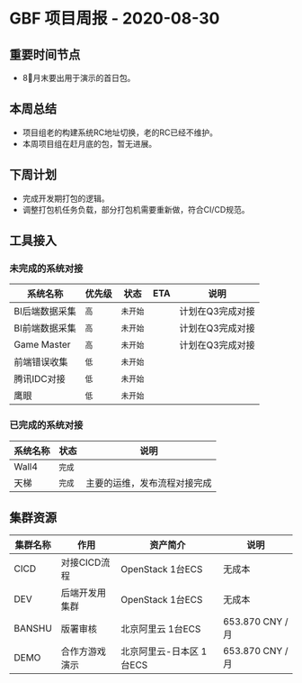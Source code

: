 # GBF 项目周报 - 2020-08-30

## 重要时间节点

* 8月末要出用于演示的首日包。

## 本周总结

* 项目组老的构建系统RC地址切换，老的RC已经不维护。
* 本周项目组在赶月底的包，暂无进展。

## 下周计划

* 完成开发期打包的逻辑。
* 调整打包机任务负载，部分打包机需要重新做，符合CI/CD规范。

## 工具接入

### 未完成的系统对接

|系统名称|优先级|状态|ETA|说明|
|----|----|----|----|---|
|BI后端数据采集|`高`|`未开始`||计划在Q3完成对接|
|BI前端数据采集|`高`|`未开始`||计划在Q3完成对接|
|Game Master|`高`|`未开始`||计划在Q3完成对接|
|前端错误收集|`低`|`未开始`|||
|腾讯IDC对接|`低`|`未开始`|||
|鹰眼|`低`|`未开始`|||

### 已完成的系统对接

|系统名称|状态|说明|
|----|----|----|
|Wall4|`完成`||
|天梯|`完成`| 主要的运维，发布流程对接完成 |

## 集群资源

|集群名称|作用|资产简介|说明|
|----|----|----|----|
|CICD|对接CICD流程|OpenStack 1台ECS|无成本|
|DEV|后端开发用集群|OpenStack 1台ECS|无成本|
|BANSHU|版署审核|北京阿里云 1台ECS| 653.870 CNY / 月 |
|DEMO|合作方游戏演示|北京阿里云-日本区 1台ECS| 653.870 CNY / 月 |
